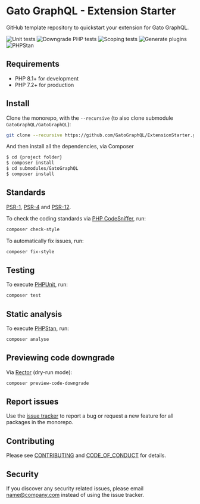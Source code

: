 # Gato GraphQL - Extension Starter

GitHub template repository to quickstart your extension for Gato GraphQL.

![Unit tests](https://github.com/GatoGraphQL/ExtensionStarter/actions/workflows/unit_tests.yml/badge.svg)<!-- ![Integration tests](https://github.com/GatoGraphQL/ExtensionStarter/actions/workflows/integration_tests.yml/badge.svg) -->
![Downgrade PHP tests](https://github.com/GatoGraphQL/ExtensionStarter/actions/workflows/downgrade_php_tests.yml/badge.svg)
![Scoping tests](https://github.com/GatoGraphQL/ExtensionStarter/actions/workflows/scoping_tests.yml/badge.svg)
![Generate plugins](https://github.com/GatoGraphQL/ExtensionStarter/actions/workflows/generate_plugins.yml/badge.svg)
![PHPStan](https://github.com/GatoGraphQL/ExtensionStarter/actions/workflows/phpstan.yml/badge.svg)

## Requirements

- PHP 8.1+ for development
- PHP 7.2+ for production

## Install

Clone the monorepo, with the `--recursive` (to also clone submodule `GatoGraphQL/GatoGraphQL`):

```bash
git clone --recursive https://github.com/GatoGraphQL/ExtensionStarter.git
```

And then install all the dependencies, via Composer

```bash
$ cd {project folder}
$ composer install
$ cd submodules/GatoGraphQL
$ composer install
```

## Standards

[PSR-1](https://www.php-fig.org/psr/psr-1), [PSR-4](https://www.php-fig.org/psr/psr-4) and [PSR-12](https://www.php-fig.org/psr/psr-12).

To check the coding standards via [PHP CodeSniffer](https://github.com/squizlabs/PHP_CodeSniffer), run:

``` bash
composer check-style
```

To automatically fix issues, run:

``` bash
composer fix-style
```

## Testing

To execute [PHPUnit](https://phpunit.de/), run:

``` bash
composer test
```

## Static analysis

To execute [PHPStan](https://github.com/phpstan/phpstan), run:

``` bash
composer analyse
```

## Previewing code downgrade

Via [Rector](https://github.com/rectorphp/rector) (dry-run mode):

```bash
composer preview-code-downgrade
```

## Report issues

Use the [issue tracker](https://github.com/GatoGraphQL/ExtensionStarter/issues) to report a bug or request a new feature for all packages in the monorepo.

## Contributing

Please see [CONTRIBUTING](CONTRIBUTING.md) and [CODE_OF_CONDUCT](CODE_OF_CONDUCT.md) for details.

## Security

If you discover any security related issues, please email name@company.com instead of using the issue tracker.

[link-author]: https://github.com/leoloso
[link-contributors]: ../../contributors
